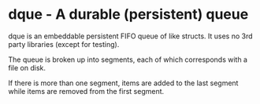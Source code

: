 # dque - A durable (persistent) queue

dque is an embeddable persistent FIFO queue of like structs.  It uses no 3rd party libraries (except for testing).

The queue is broken up into segments, each of which corresponds with a file on disk.

If there is more than one segment, items are added to the last segment while items are removed from the first segment.

